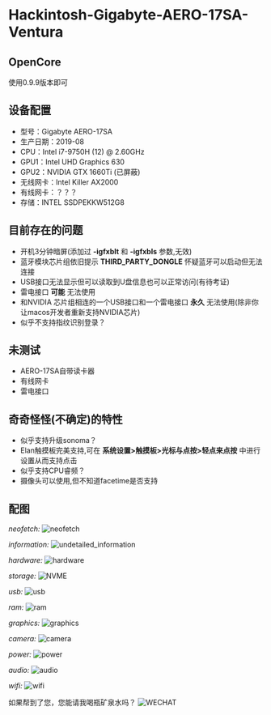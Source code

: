 # Hackintosh-Gigabyte-AERO-17SA-Ventura

## OpenCore
使用0.9.9版本即可

## 设备配置
- 型号：Gigabyte AERO-17SA
- 生产日期：2019-08
- CPU：Intel i7-9750H (12) @ 2.60GHz
- GPU1：Intel UHD Graphics 630
- GPU2：NVIDIA GTX 1660Ti (已屏蔽)
- 无线网卡：Intel Killer AX2000
- 有线网卡：？？？
- 存储：INTEL SSDPEKKW512G8

## 目前存在的问题
- 开机3分钟暗屏(添加过 **-igfxblt** 和 **-igfxbls** 参数,无效)
- 蓝牙模块芯片组依旧提示 **THIRD_PARTY_DONGLE** 怀疑蓝牙可以启动但无法连接
- USB接口无法显示但可以读取到U盘信息也可以正常访问(有待考证)
- 雷电接口 **可能** 无法使用
- 和NVIDIA 芯片组相连的一个USB接口和一个雷电接口 **永久** 无法使用(除非你让macos开发者重新支持NVIDIA芯片)
- 似乎不支持指纹识别登录？

## 未测试
- AERO-17SA自带读卡器
- 有线网卡
- 雷电接口

## 奇奇怪怪(不确定)的特性
- 似乎支持升级sonoma？
- Elan触摸板完美支持,可在 **系统设置>触摸板>光标与点按>轻点来点按** 中进行设置从而支持点击
- 似乎支持CPU睿频？
- 摄像头可以使用,但不知道facetime是否支持

## 配图
*neofetch:*
![neofetch](./images/neofetch.png)

*information:*
![undetailed_information](./images/undetailed_information.png) 

*hardware:*
![hardware](./images/hardware_data.png)

*storage:*
![NVME](./images/NVME_data.png)

*usb:*
![usb](./images/usb_data.png)

*ram:*
![ram](./images/ram_data.png)

*graphics:*
![graphics](./images/graphics_data.png)

*camera:*
![camera](./images/camera_data.png)

*power:*
![power](./images/power_data.png)

*audio:*
![audio](./images/audio_data.png)

*wifi:*
![wifi](./images/wifi_data.png)

如果帮到了您，您能请我喝瓶矿泉水吗？
![WECHAT](./images/WECHAT.jpeg)
